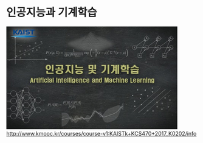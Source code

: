# 인공지능과 기계학습

![title.jpg](images/title.jpg)     
http://www.kmooc.kr/courses/course-v1:KAISTk+KCS470+2017_K0202/info
